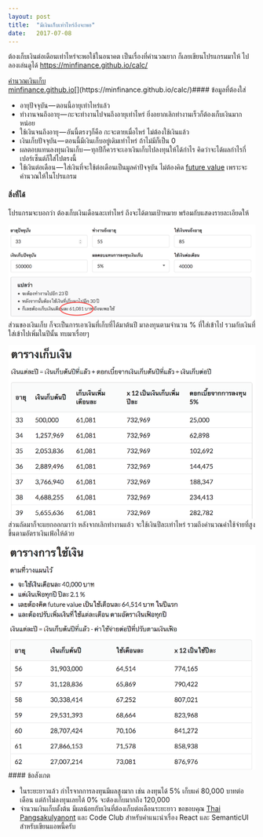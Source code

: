 ```yaml
---
layout:	post
title:	"มีเงินเก็บเท่าไหร่ถึงจะพอ"
date:	2017-07-08
---
```


  ต้องเก็บเงินต่อเดือนเท่าไหร่จะพอใช้ในอนาคต เป็นเรื่องที่คำนวณยาก ก็เลยเขียนโปรแกรมมาให้ ไปลองเล่นดูได้ <https://minfinance.github.io/calc/>

[คำนวณเงินเก็บ  
minfinance.github.io](https://minfinance.github.io/calc/ "https://minfinance.github.io/calc/")[](https://minfinance.github.io/calc/)#### ข้อมูลที่ต้องใส่

* อายุปัจจุบัน — ตอนนี้อายุเท่าไหร่แล้ว
* ทำงานจนถึงอายุ — กะจะทำงานไปจนถึงอายุเท่าไหร่ ยิ่งอยากเลิกทำงานเร็วก็ต้องเก็บเงินมากหน่อย
* ใช้เงินจนถึงอายุ — อันนี้ตรงๆก็คือ กะจะตายเมื่อไหร่ ไม่ต้องใช้เงินแล้ว
* เงินเก็บปัจจุบัน — ตอนนี้มีเงินเก็บอยู่เดิมเท่าไหร่ ถ้าไม่มีก็เป็น 0
* ผลตอบแทนลงทุนเงินเก็บ — ทุกปีก็ควรจะเอาเงินเก็บไปลงทุนให้ได้กำไร คิดว่าจะได้ผลกำไรกี่เปอร์เซ็นต์ก็ใส่ไปตรงนี้
* ใช้เงินต่อเดือน — ใส่เงินที่จะใช้ต่อเดือนเป็นมูลค่าปัจจุบัน ไม่ต้องคิด [future value](https://min.finance/future-value-c9d61a4ed280) เพราะจะคำนวณให้ในโปรแกรม
#### สิ่งที่ได้

โปรแกรมจะบอกว่า ต้องเก็บเงินเดือนละเท่าไหร่ ถึงจะได้ตามเป้าหมาย พร้อมกับแสดงรายละเอียดให้

![](/img/1*v3yHtcwmWSOXca9OWYgrTQ.png)ส่วนของเงินเก็บ ก็จะเป็นการเอาเงินที่เก็บที่ได้มาต้นปี มาลงทุนตามจำนวน % ที่ใส่เข้าไป รวมกับเงินที่ใส่เข้าไปเพิ่มในปีนั้น ทบมาเรื่อยๆ

![](/img/1*NXvQv2e1h364k_Tjzs8-0w.png)ส่วนถัดมาก็จะแยกออกมาว่า หลังจากเลิกทำงานแล้ว จะใช้เงินปีละเท่าไหร่ รวมถึงคำนวณค่าใช้จ่ายที่สูงขึ้นตามอัตราเงินเฟ้อให้ด้วย

![](/img/1*-OdhOGN1h8c3whCeuAAryg.png)#### ข้อสังเกต

* ในระยะยาวแล้ว กำไรจากการลงทุนมีผลสูงมาก เช่น ลงทุนได้ 5% เก็บแค่ 80,000 บาทต่อเดือน แต่ถ้าไม่ลงทุนเลยได้ 0% จะต้องเก็บมากถึง 120,000
* จำนวนเงินเก็บตั้งต้น มีผลน้อยกับเงินที่ต้องเก็บต่อเดือนระยะยาว
ขอขอบคุณ [Thai Pangsakulyanont](https://medium.com/u/1af7baa03775) และ Code Club สำหรับคำแนะนำเรื่อง React และ SemanticUI สำหรับเขียนแอพนี้ครับ

  